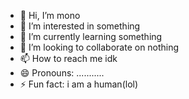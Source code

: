 - 👋 Hi, I’m mono
- 👀 I’m interested in something
- 🌱 I’m currently learning something
- 💞️ I’m looking to collaborate on nothing
- 📫 How to reach me idk
- 😄 Pronouns: ...........
- ⚡ Fun fact: i am a human(lol)

<!---
MonoX01/MonoX01 is a ✨ special ✨ repository because its `README.md` (this file) appears on your GitHub profile.
You can click the Preview link to take a look at your changes.
--->
